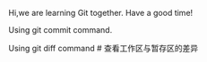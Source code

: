Hi,we are learning Git together.
Have a good time!

Using git commit command.

Using git diff command # 查看工作区与暂存区的差异

